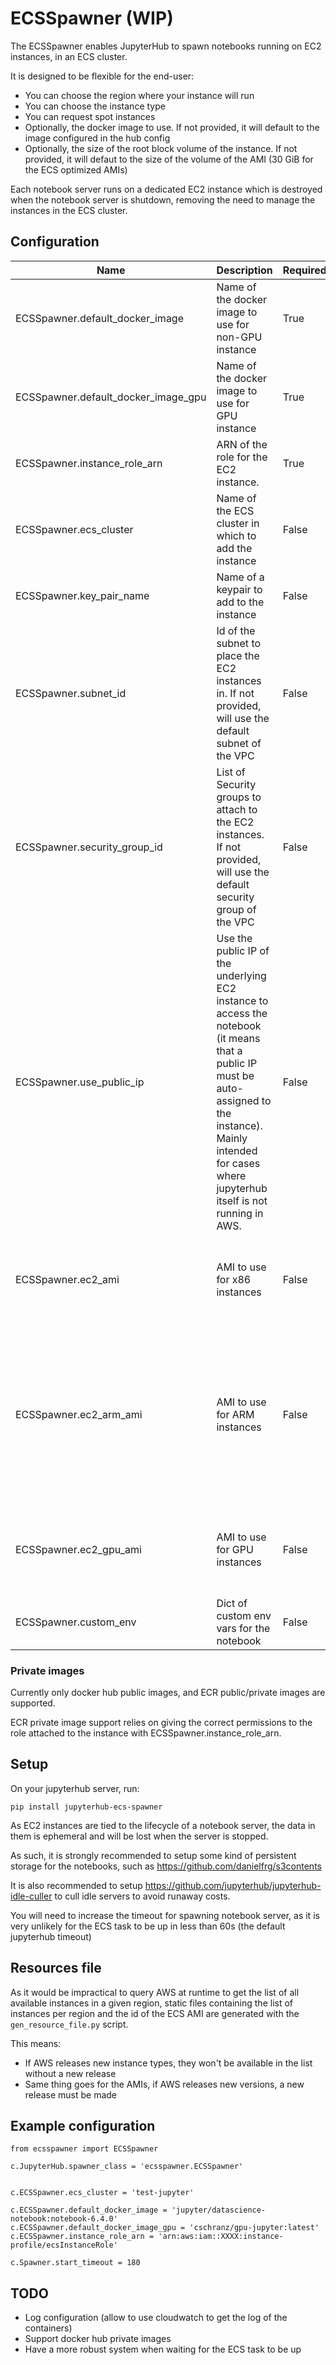 # ECSSpawner (WIP)

The ECSSpawner enables JupyterHub to spawn notebooks running on EC2 instances, in an ECS cluster.

It is designed to be flexible for the end-user:
 - You can choose the region where your instance will run
 - You can choose the instance type
 - You can request spot instances
 - Optionally, the docker image to use. If not provided, it will default to the image configured in the hub config
 - Optionally, the size of the root block volume of the instance. If not provided, it will defaut to the size of the volume of the AMI (30 GiB for the ECS optimized AMIs) 

Each notebook server runs on a dedicated EC2 instance which is destroyed when the notebook server is shutdown, removing the need to manage the instances in the ECS cluster.

## Configuration

| Name | Description | Required | Default |
| --- | --- | --- | --- |
| ECSSpawner.default_docker_image | Name of the docker image to use for non-GPU instance | True | N/A |
| ECSSpawner.default_docker_image_gpu | Name of the docker image to use for GPU instance | True | N/A |
| ECSSpawner.instance_role_arn | ARN of the role for the EC2 instance. | True | |
| ECSSpawner.ecs_cluster | Name of the ECS cluster in which to add the instance | False | default |
| ECSSpawner.key_pair_name | Name of a keypair to add to the instance | False | Not set |
| ECSSpawner.subnet_id | Id of the subnet to place the EC2 instances in. If not provided, will use the default subnet of the VPC | False | Default subnet of the default VPC |
| ECSSpawner.security_group_id | List of Security groups to attach to the EC2 instances. If not provided, will use the default security group of the VPC | False | Default security group of the default VPC |
| ECSSpawner.use_public_ip | Use the public IP of the underlying EC2 instance to access the notebook (it means that a public IP must be auto-assigned to the instance). Mainly intended for cases where jupyterhub itself is not running in AWS. | False | False |
| ECSSpawner.ec2_ami | AMI to use for x86 instances | False | The latest ECS optimized x86 AMI in the region |
| ECSSpawner.ec2_arm_ami | AMI to use for ARM instances | False | The latest ECS optimized ARM AMI in the region (caution: AWS does not provide ARM ECS AMI in all regions) |
| ECSSpawner.ec2_gpu_ami | AMI to use for GPU instances | False | The latest ECS optimized GPU AMI in the region |
| ECSSpawner.custom_env | Dict of custom env vars for the notebook | False | {} |



### Private images

Currently only docker hub public images, and ECR public/private images are supported.

ECR private image support relies on giving the correct permissions to the role attached to the instance with ECSSpawner.instance_role_arn.

## Setup

On your jupyterhub server, run: 

`pip install jupyterhub-ecs-spawner`

As EC2 instances are tied to the lifecycle of a notebook server, the data in them is ephemeral and will be lost when the server is stopped.

As such, it is strongly recommended to setup some kind of persistent storage for the notebooks, such as https://github.com/danielfrg/s3contents

It is also recommended to setup https://github.com/jupyterhub/jupyterhub-idle-culler to cull idle servers to avoid runaway costs.

You will need to increase the timeout for spawning notebook server, as it is very unlikely for the ECS task to be up in less than 60s (the default jupyterhub timeout) 

## Resources file

As it would be impractical to query AWS at runtime to get the list of all available instances in a given region, static files containing the list of instances per region and the id of the ECS AMI are generated with the `gen_resource_file.py` script.

This means:
 - If AWS releases new instance types, they won't be available in the list without a new release
 - Same thing goes for the AMIs, if AWS releases new versions, a new release must be made 


## Example configuration

```
from ecsspawner import ECSSpawner

c.JupyterHub.spawner_class = 'ecsspawner.ECSSpawner'


c.ECSSpawner.ecs_cluster = 'test-jupyter'

c.ECSSpawner.default_docker_image = 'jupyter/datascience-notebook:notebook-6.4.0'
c.ECSSpawner.default_docker_image_gpu = 'cschranz/gpu-jupyter:latest'
c.ECSSpawner.instance_role_arn = 'arn:aws:iam::XXXX:instance-profile/ecsInstanceRole'

c.Spawner.start_timeout = 180
```


## TODO
 - Log configuration (allow to use cloudwatch to get the log of the containers)
 - Support docker hub private images
 - Have a more robust system when waiting for the ECS task to be up